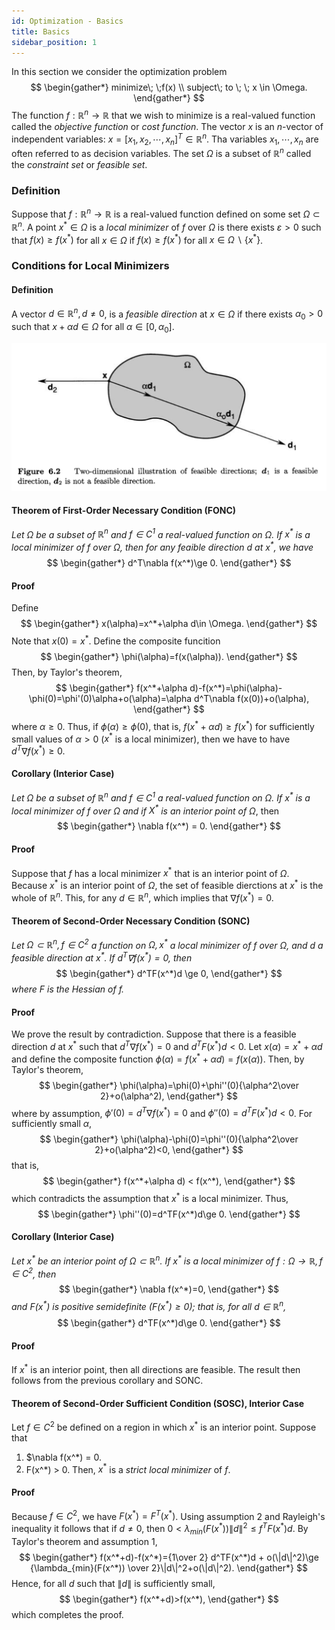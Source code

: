 ```yaml
---
id: Optimization - Basics
title: Basics
sidebar_position: 1
---
```


In this section we consider the optimization problem
$$
\begin{gather*}
minimize\; \;f(x) \\
subject\; to \; \; x \in \Omega.
\end{gather*}
$$
The function $f:\mathbb{R}^n \to \mathbb{R}$ that we wish to minimize is a real-valued function called the *objective function* or *cost function*. The vector $x$ is an $n$-vector of independent variables: $x=[x_1,x_2,\cdots,x_n]^T\in\mathbb{R}^n$. Tha variables $x_1,\cdots,x_n$ are often referred to as decision variables. The set $\Omega$ is a subset of $\mathbb{R}^n$ called the *constraint set* or *feasible set*.

### Definition

Suppose that $f:\mathbb{R}^n\to \mathbb{R}$ is a real-valued function defined on some set $\Omega \subset \mathbb{R}^n$. A point $x^* \in \Omega$ is a *local minimizer* of $f$ over $\Omega$ is there exists $\varepsilon > 0$ such that $f(x)\ge f(x^*)$ for all $x \in \Omega$ if $f(x)\ge f(x^*)$ for all $x \in \Omega \backslash \{x^*\}$.

### Conditions for Local Minimizers

#### Definition

A vector $d \in \mathbb{R}^n, d \ne 0$, is a *feasible direction* at $x \in \Omega$ if there exists $\alpha_0>0$ such that $x+\alpha d\in \Omega$ for all $\alpha \in [0,\alpha_0]$.

![](/img/Optimization/feasible_direction.png)

#### Theorem of First-Order Necessary Condition (FONC)

*Let $\Omega$ be a subset of $\mathbb{R}^n$ and $f\in C^1$ a real-valued function on $\Omega$. If *$x^*$* is a local minimizer of $f$ over $\Omega$, then for any feaible direction $d$ at *$x^*$*, we have*
$$
\begin{gather*}
d^T\nabla f(x^*)\ge 0.
\end{gather*}
$$

#### Proof

Define
$$
\begin{gather*}
x(\alpha)=x^*+\alpha d\in \Omega.
\end{gather*}
$$
Note that $x(0) = x^*$. Define the composite funcition
$$
\begin{gather*}
\phi(\alpha)=f(x(\alpha)).
\end{gather*}
$$
Then, by Taylor's theorem,
$$
\begin{gather*}
f(x^*+\alpha d)-f(x^*)=\phi(\alpha)-\phi(0)=\phi'(0)\alpha+o(\alpha)=\alpha d^T\nabla f(x(0))+o(\alpha),
\end{gather*}
$$
where $\alpha\ge 0$. Thus, if $\phi(\alpha)\ge \phi(0)$, that is, $f(x^*+\alpha d) \ge f(x^*)$ for sufficiently small values of $\alpha > 0$ ($x^*$ is a local minimizer), then we have to have $d^T\nabla f(x^*)\ge 0$.

#### Corollary (Interior Case)

*Let $\Omega$ be a subset of $\mathbb{R}^n$ and $f\in C^1$ a real-valued function on $\Omega$. If *$x^*$* is a local minimizer of $f$ over $\Omega$ and if *$X^*$* is an interior point of $\Omega$*, then
$$
\begin{gather*}
\nabla f(x^*) = 0.
\end{gather*}
$$

#### Proof

Suppose that $f$ has a local minimizer $x^*$ that is an interior point of $\Omega$. Because $x^*$ is an interior point of $\Omega$, the set of feasible dierctions at $x^*$ is the whole of $\mathbb{R}^n$. This, for any $d\in \mathbb{R}^n$, which implies that $\nabla f(x^*)=0$.

#### Theorem of Second-Order Necessary Condition (SONC)

_Let $\Omega \subset \mathbb{R}^n, f \in C^2$ a function on $\Omega, x^*$ a local minimizer of $f$ over $\Omega$, and $d$ a feasible direction at $x^*$. If $d^T\nabla f(x^*)=0$, then_
$$
\begin{gather*}
d^TF(x^*)d \ge 0,
\end{gather*}
$$
_where $F$ is the Hessian of $f$._

#### Proof

We prove the result by contradiction. Suppose that there is a feasible direction $d$ at $x^*$ such that $d^T\nabla f(x^*) = 0$ and $d^TF(x^*)d < 0$. Let $x(\alpha)=x^*+\alpha d$ and define the composite function $\phi(\alpha)=f(x^*+\alpha d)=f(x(\alpha))$. Then, by Taylor's theorem,
$$
\begin{gather*}
\phi(\alpha)=\phi(0)+\phi''(0){\alpha^2\over 2}+o(\alpha^2),
\end{gather*}
$$
where by assumption, $\phi'(0) = d^T\nabla f(x^*)=0$ and $\phi''(0)=d^TF(x^*)d<0$. For sufficiently small $\alpha$,
$$
\begin{gather*}
\phi(\alpha)-\phi(0)=\phi''(0){\alpha^2\over 2}+o(\alpha^2)<0,
\end{gather*}
$$
that is,
$$
\begin{gather*}
f(x^*+\alpha d) < f(x^*),
\end{gather*}
$$
which contradicts the assumption that $x^*$ is a local minimizer. Thus, 
$$
\begin{gather*}
\phi''(0)=d^TF(x^*)d\ge 0.
\end{gather*}
$$

#### Corollary (Interior Case)

_Let $x^*$ be an interior point of $\Omega \subset \mathbb{R}^n$. If $x^*$ is a local minimizer of $f:\Omega\to\mathbb{R},f\in C^2$, then_
$$
\begin{gather*}
\nabla f(x^*)=0,
\end{gather*}
$$
_and $F(x^*)$ is positive semidefinite ($F(x^*)\ge 0$); that is, for all $d\in \mathbb{R}^n$,_
$$
\begin{gather*}
d^TF(x^*)d\ge 0.
\end{gather*}
$$

#### Proof

If $x^*$ is an interior point, then all directions are feasible. The result then follows from the previous corollary and SONC.

#### Theorem of Second-Order Sufficient Condition (SOSC), Interior Case

Let $f \in C^2$ be defined on a region in which $x^*$ is an interior point. Suppose that
1. $\nabla f(x^*) = 0.
2. F(x^*) > 0.
Then, $x^*$ is a _strict local minimizer_ of $f$.

#### Proof

Because $f\in C^2$, we have $F(x^*)=F^T(x^*)$. Using assumption 2 and Rayleigh's inequality it follows that if $d\ne 0$, then $0<\lambda_{min}(F(x^*))\|d\|^2\le f^TF(x^*)d$. By Taylor's theorem and assumption 1,
$$
\begin{gather*}
f(x^*+d)-f(x^*)={1\over 2} d^TF(x^*)d + o(\|d\|^2)\ge {\lambda_{min}(F(x^*)) \over 2}\|d\|^2+o(\|d\|^2).
\end{gather*}
$$
Hence, for all $d$ such that $\|d\|$ is sufficiently small,
$$
\begin{gather*}
f(x^*+d)>f(x^*),
\end{gather*}
$$
which completes the proof.